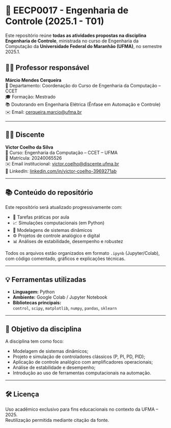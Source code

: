 # 🧠 EECP0017 - Engenharia de Controle (2025.1 - T01)

Este repositório reúne **todas as atividades propostas na disciplina Engenharia de Controle**, ministrada no curso de Engenharia da Computação da **Universidade Federal do Maranhão (UFMA)**, no semestre 2025.1.

## 👨‍🏫 Professor responsável

**Márcio Mendes Cerqueira**  
📌 Departamento: Coordenação do Curso de Engenharia da Computação – CCET  
🎓 Formação: Mestrado  
📚 Doutorando em Engenharia Elétrica (Ênfase em Automação e Controle)  
✉️ Email: [cerqueira.marcio@ufma.br](mailto:cerqueira.marcio@ufma.br)

---

## 👨‍💻 Discente

**Victor Coelho da Silva**  
📌 Curso: Engenharia da Computação – CCET – UFMA  
📎 Matrícula: 20240065526  
✉️ Email institucional: [victor.coelho@discente.ufma.br](mailto:victor.coelho@discente.ufma.br)  
🔗 LinkedIn: [linkedin.com/in/victor-coelho-3969271ab](https://www.linkedin.com/in/victor-coelho-3969271ab/)

---

## 📚 Conteúdo do repositório

Este repositório será atualizado progressivamente com:

- 📌 Tarefas práticas por aula
- 📈 Simulações computacionais (em Python)
- 🧪 Modelagens de sistemas dinâmicos
- ⚙️ Projetos de controle analógico e digital
- 📊 Análises de estabilidade, desempenho e robustez

Todos os arquivos estão organizados em formato `.ipynb` (Jupyter/Colab), com código comentado, gráficos e explicações técnicas.

---

## 💡 Ferramentas utilizadas

- **Linguagem:** Python  
- **Ambiente:** Google Colab / Jupyter Notebook  
- **Bibliotecas principais:**  
  `control`, `scipy`, `matplotlib`, `numpy`, `pandas`, `sklearn`

---

## 🎯 Objetivo da disciplina

A disciplina tem como foco:

- Modelagem de sistemas dinâmicos;
- Projeto e simulação de controladores clássicos (P, PI, PD, PID);
- Aplicação de controle analógico com amplificadores operacionais;
- Análise de estabilidade e desempenho;
- Introdução ao uso de ferramentas computacionais na automação.

---

## 🛠️ Licença

Uso acadêmico exclusivo para fins educacionais no contexto da UFMA – 2025.  
Reutilização permitida mediante citação da fonte.
